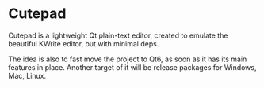 # Cutepad

Cutepad is a lightweight Qt plain-text editor, created to emulate the beautiful KWrite editor, but with minimal deps.

The idea is also to fast move the project to Qt6, as soon as it has its main features in place.
Another target of it will be release packages for Windows, Mac, Linux.


